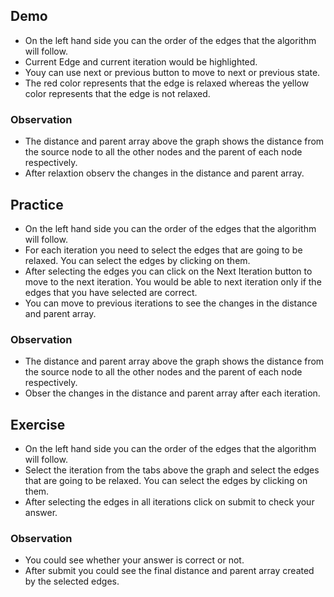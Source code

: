 ## Demo
* On the left hand side you can the order of the edges that the algorithm will follow.
* Current Edge and current iteration would be highlighted.
* Youy can use next or previous button to move to next or previous state.
* The red color represents that the edge is relaxed whereas the yellow color represents that the edge is not relaxed.

### Observation
* The distance and parent array above the graph shows the distance from the source node to all the other nodes and the parent of each node respectively.
* After relaxtion observ the changes in the distance and parent array.

## Practice
* On the left hand side you can the order of the edges that the algorithm will follow.
* For each iteration you need to select the edges that are going to be relaxed. You can select the edges by clicking on them.
* After selecting the edges you can click on the Next Iteration button to move to the next iteration. You would be able to next iteration only if the edges that you have selected are correct.
* You can move to previous iterations to see the changes in the distance and parent array.

### Observation
* The distance and parent array above the graph shows the distance from the source node to all the other nodes and the parent of each node respectively.
* Obser the changes in the distance and parent array after each iteration.

## Exercise
* On the left hand side you can the order of the edges that the algorithm will follow.
* Select the iteration from the tabs above the graph and select the edges that are going to be relaxed. You can select the edges by clicking on them.
* After selecting the edges in all iterations click on submit to check your answer.

### Observation
* You could see whether your answer is correct or not.
* After submit you could see the final distance and parent array created by the selected edges.